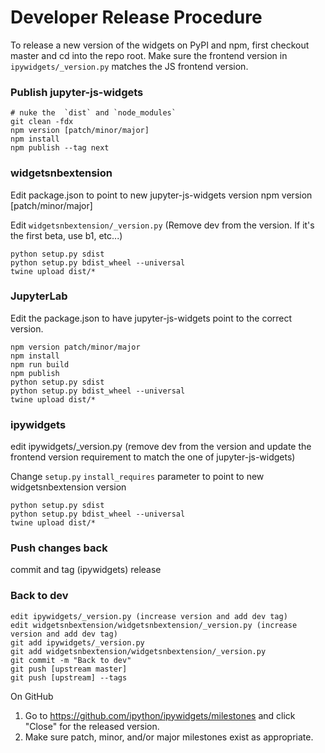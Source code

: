 Developer Release Procedure
===========================

To release a new version of the widgets on PyPI and npm, first checkout master
and cd into the repo root.  Make sure the frontend version in
`ipywidgets/_version.py` matches the JS frontend version.

### Publish jupyter-js-widgets

```
# nuke the  `dist` and `node_modules`
git clean -fdx
npm version [patch/minor/major]
npm install
npm publish --tag next
```

### widgetsnbextension

Edit package.json to point to new jupyter-js-widgets version
npm version [patch/minor/major]

Edit `widgetsnbextension/_version.py` (Remove dev from the version.  If it's the first beta, use b1, etc...)

```
python setup.py sdist
python setup.py bdist_wheel --universal
twine upload dist/*
```

### JupyterLab

Edit the package.json to have jupyter-js-widgets point to the correct version.

```
npm version patch/minor/major
npm install
npm run build
npm publish
python setup.py sdist
python setup.py bdist_wheel --universal
twine upload dist/*
```

### ipywidgets

edit ipywidgets/_version.py (remove dev from the version and update the frontend version requirement to match the one of jupyter-js-widgets)

Change `setup.py` `install_requires` parameter to point to new widgetsnbextension version

```
python setup.py sdist
python setup.py bdist_wheel --universal
twine upload dist/*
```


### Push changes back

commit and tag (ipywidgets) release


### Back to dev
```
edit ipywidgets/_version.py (increase version and add dev tag)
edit widgetsnbextension/widgetsnbextension/_version.py (increase version and add dev tag)
git add ipywidgets/_version.py
git add widgetsnbextension/widgetsnbextension/_version.py
git commit -m "Back to dev"
git push [upstream master]
git push [upstream] --tags
```

On GitHub
1. Go to https://github.com/ipython/ipywidgets/milestones and click "Close" for the released version.
2. Make sure patch, minor, and/or major milestones exist as appropriate.
